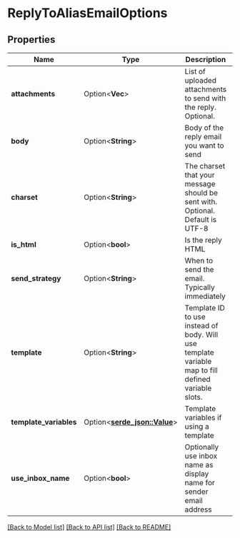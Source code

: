 # ReplyToAliasEmailOptions

## Properties

| Name                   | Type                              | Description                                                                                        | Notes      |
| ---------------------- | --------------------------------- | -------------------------------------------------------------------------------------------------- | ---------- |
| **attachments**        | Option<**Vec<String>**>           | List of uploaded attachments to send with the reply. Optional.                                     | [optional] |
| **body**               | Option<**String**>                | Body of the reply email you want to send                                                           | [optional] |
| **charset**            | Option<**String**>                | The charset that your message should be sent with. Optional. Default is UTF-8                      | [optional] |
| **is_html**            | Option<**bool**>                  | Is the reply HTML                                                                                  | [optional] |
| **send_strategy**      | Option<**String**>                | When to send the email. Typically immediately                                                      | [optional] |
| **template**           | Option<**String**>                | Template ID to use instead of body. Will use template variable map to fill defined variable slots. | [optional] |
| **template_variables** | Option<[**serde_json::Value**]()> | Template variables if using a template                                                             | [optional] |
| **use_inbox_name**     | Option<**bool**>                  | Optionally use inbox name as display name for sender email address                                 | [optional] |

[[Back to Model list]](../README#documentation-for-models) [[Back to API list]](../README#documentation-for-api-endpoints) [[Back to README]](../README)
